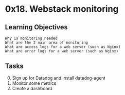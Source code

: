 # 0x18. Webstack monitoring
## Learning Objectives

    Why is monitoring needed
    What are the 2 main area of monitoring
    What are access logs for a web server (such as Nginx)
    What are error logs for a web server (such as Nginx)

## Tasks
0. Sign up for Datadog and install datadog-agent 
1. Monitor some metrics 
2. Create a dashboard 
